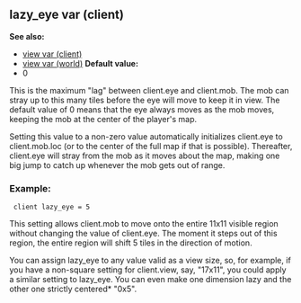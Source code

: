 ## lazy_eye var (client)
**See also:**
*   [view var (client)](/ref/client/var/view.md) 
*   [view var (world)](/ref/world/var/view.md) <!-- -->
**Default value:**
*   0


This is the maximum \"lag\" between client.eye and client.mob.
The mob can stray up to this many tiles before the eye will move to keep
it in view. The default value of 0 means that the eye always moves as
the mob moves, keeping the mob at the center of the player\'s map.


Setting this value to a non-zero value automatically
initializes client.eye to client.mob.loc (or to the center of the full
map if that is possible). Thereafter, client.eye will stray from the mob
as it moves about the map, making one big jump to catch up whenever the
mob gets out of range.
### Example:

```
 client lazy_eye = 5 
```
 

This setting allows
client.mob to move onto the entire 11x11 visible region without changing
the value of client.eye. The moment it steps out of this region, the
entire region will shift 5 tiles in the direction of motion.


You can assign lazy_eye to any value valid as a view size, so,
for example, if you have a non-square setting for client.view, say,
\"17x11\", you could apply a similar setting to lazy_eye. You can even
make one dimension lazy and the other one strictly centered* \"0x5\".